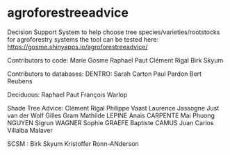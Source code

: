 # agroforestreeadvice
Decision Support System to help choose tree species/varieties/rootstocks for agroforestry systems
the tool can be tested here: https://gosme.shinyapps.io/agroforestreeadvice/

Contributors to code:
Marie Gosme
Raphael Paut
Clément Rigal
Birk Skyum


Contributors to databases:
DENTRO:
Sarah Carton
Paul Pardon
Bert Reubens

Deciduous:
Raphael Paut
François Warlop

Shade Tree Advice:
Clément Rigal
Philippe Vaast
Laurence Jassogne
Just van der Wolf
Gilles Gram
Mathilde LEPINE
Anais CARPENTE
Mai Phuong NGUYEN
Sigrun WAGNER
Sophie GRAEFE
Baptiste CAMUS
Juan Carlos Villalba Malaver

SCSM :
Birk Skyum
Kristoffer Ronn-ANderson


